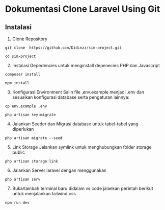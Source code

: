 # Dokumentasi Clone Laravel Using Git

## Instalasi

1.  Clone Repository
```
git clone  https://github.com/Didinzz/sim-project.git
```
```
cd sim-project
```
2. Instalasi Depedencies untuk menginstall depenecies PHP dan Javascript

```
composer install
```
```
npm install
```

3. Konfigurasi Environment Salin file .env.example menjadi .env dan sesuaikan konfigurasi database serta pengaturan lainnya:

```
cp env.example .env
```
```
php artisan key:migrate
```

4. Jalankan Seeder dan Migrasi database untuk tabel-tabel yang diperlukan
```
php artisan migrate --seed
```
5. Link Storage Jalankan symlink untuk menghubungkan folder storage public
```
php artisan storage:link
```
6. Jalankan Server laravel dengan menggunakan
```
php artisan serv
```
7. Buka/tambah terminal baru didalam vs code jalankan perintah berikut untuk menjalankan tailwind css
```
npm run dev
```
